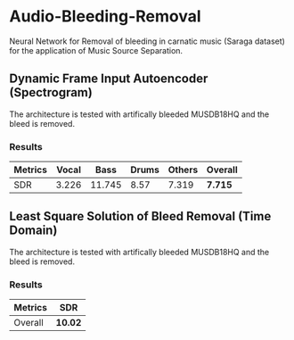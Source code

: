 # Audio-Bleeding-Removal
Neural Network for Removal of bleeding in carnatic music (Saraga dataset) for the application of Music Source Separation.

## Dynamic Frame Input Autoencoder (Spectrogram)
The architecture is tested with artifically bleeded MUSDB18HQ and the bleed is removed.
### Results
| Metrics | Vocal | Bass | Drums | Others | Overall |
|------|-----|-----|-----|-----|-----|
|SDR| 3.226 | 11.745 | 8.57 | 7.319 | __7.715__ |


## Least Square Solution of Bleed Removal (Time Domain)
The architecture is tested with artifically bleeded MUSDB18HQ and the bleed is removed.
### Results
| Metrics | SDR |
|------|-----|
|Overall| __10.02__ |
